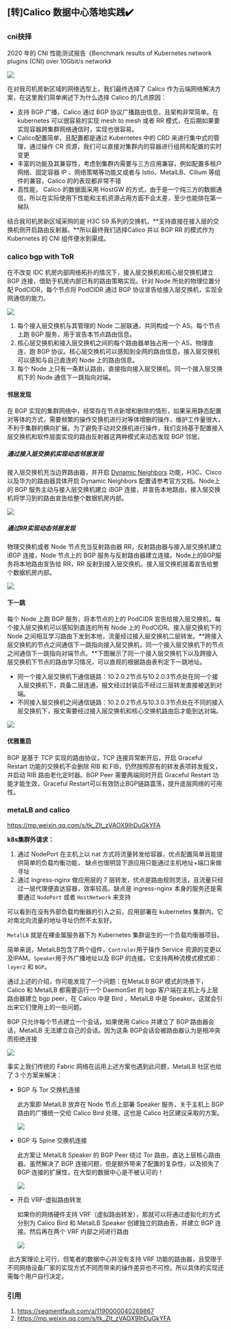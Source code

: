 ## [转]Calico 数据中心落地实践:heavy_check_mark:

### cni抉择

2020 年的 CNI 性能测试报告《Benchmark results of Kubernetes network plugins (CNI) over 10Gbit/s network》 

![](https://image-1300760561.cos.ap-beijing.myqcloud.com/bgyq-blog/k8s-cni-benchmark-2020.png)

在对我司机房新区域的网络选型上，我们最终选择了 Calico 作为云端网络解决方案，在这里我们简单阐述下为什么选择 Calico 的几点原因：

- 支持 BGP 广播，Calico 通过 BGP 协议广播路由信息，且架构非常简单。在 kubernetes 可以很容易的实现 mesh to mesh 或者 RR 模式，在后期如果要实现容器跨集群网络通信时，实现也很容易。
- Calico配置简单，且配置都是通过 Kubernetes 中的 CRD 来进行集中式的管理，通过操作 CR 资源，我们可以直接对集群内的容器进行组网和配置的实时变更
- 丰富的功能及其兼容性，考虑到集群内需要与三方应用兼容，例如配置多租户网络、固定容器 IP 、网络策略等功能又或者与 Istio、MetalLB、Cilium 等组件的兼容，Calico 的的表现都非常不错
- 高性能， Calico 的数据面采用 HostGW 的方式，由于是一个纯三方的数据通信，所以在实际使用下性能和主机资源占用方面不会太差，至少也能排在第一梯队

结合我司机房新区域采购的是 H3C S9 系列的交换机，**支持直接在接入层的交换机侧开启路由反射器。**所以最终我们选择Calico 并以 BGP RR 的模式作为 Kubernetes 的 CNI 组件便水到渠成。

### calico bgp with ToR

在不改变 IDC 机房内部网络拓扑的情况下，接入层交换机和核心层交换机建立 BGP 连接，借助于机房内部已有的路由策略实现。针对 Node 所处的物理位置分配 PodCIDR，每个节点将 PodCIDR 通过 BGP 协议宣告给接入层交换机，实现全网通信的能力。





![](https://image-1300760561.cos.ap-beijing.myqcloud.com/bgyq-blog/calico-bgp-with-ToR.webp)

1. 每个接入层交换机与其管理的 Node 二层联通，共同构成一个 AS。每个节点上跑 BGP 服务，用于宣告本节点路由信息。
2. 核心层交换机和接入层交换机之间的每个路由器单独占用一个 AS，物理直连，跑 BGP 协议。核心层交换机可以感知到全网的路由信息，接入层交换机可以感知与自己直连的 Node 上的路由信息。
3. 每个 Node 上只有一条默认路由，直接指向接入层交换机。同一个接入层交换机下的 Node 通信下一跳指向对端。

#### 邻居发现

在 BGP 实现的集群网络中，经常存在节点新增和删除的情形，如果采用静态配置对等体的方式，需要频繁的操作交换机进行对等体增删的操作，维护工作量很大，不利于集群的横向扩展。为了避免手动对交换机进行操作，我们支持基于配置接入层交换机和软件层面实现的路由反射器这两种模式来动态发现 BGP 邻居。

##### 通过接入层交换机实现动态邻居发现

接入层交换机充当边界路由器，并开启 [Dynamic Neighbors](https://link.segmentfault.com/?enc=uarxWA9Zv1jlrYiRNbMeFA%3D%3D.P6is9tAKS6c5Yq7uNdsuYokIliyGGxjGHl7l34%2B4Lm9%2Bhc9l6iYRrhV%2FBh0uPwRD%2BqJfkSUga%2B8XIzC3PUEfna64zk8WM1JftOPa9%2F%2B8%2FVKJyGfXJAnuN6H3eJvCl7ailbhg9eJB26G0BJQxU5BBKMp9DgrScIG1VhmKfE0Yy9I%3D) 功能，H3C、Cisco以及华为的路由器具体开启 Dynamic Neighbors 配置请参考官方文档。Node上的 BGP 服务主动与接入层交换机建立 iBGP 连接，并宣告本地路由，接入层交换机将学习到的路由宣告给整个数据机房内部。

![](https://image-1300760561.cos.ap-beijing.myqcloud.com/bgyq-blog/ToR-dynamic-bgp.webp)

##### 通过RR实现动态邻居发现

物理交换机或者 Node 节点充当反射路由器 RR，反射路由器与接入层交换机建立 iBGP 连接，Node 节点上的 BGP 服务与反射路由器建立连接。Node上的BGP服务将本地路由宣告给 RR，RR 反射到接入层交换机，接入层交换机接着宣告给整个数据机房内部。

![](https://image-1300760561.cos.ap-beijing.myqcloud.com/bgyq-blog/RR-ToR-dynamic-bgp.webp)

#### 下一跳

每个 Node 上跑 BGP 服务，将本节点的上的 PodCIDR 宣告给接入层交换机，每个接入层交换机可以感知到直连的所有 Node 上的 PodCIDR。接入层交换机下的 Node 之间相互学习路由下发到本地，流量经过接入层交换机二层转发。**跨接入层交换机的节点之间通信下一跳指向接入层交换机，同一个接入层交换机下的节点之间通信下一跳指向对端节点。**下图展示了同一个接入层交换机下以及跨接入层交换机下节点的路由学习情况，可以直观的根据路由表判定下一跳地址。

- 同一个接入层交换机下通信链路：10.2.0.2节点与10.2.0.3节点处在同一个接入层交换机下，具备二层连通，报文经过封装后不经过三层转发直接被送到对端。
- 不同接入层交换机之间通信链路：10.2.0.2节点与10.3.0.3节点处在不同的接入层交换机下，报文需要经过接入层交换机和核心交换机路由后才能到达对端。

![](https://image-1300760561.cos.ap-beijing.myqcloud.com/bgyq-blog/ToR-bgp-next.webp)

#### 优雅重启

BGP 是基于 TCP 实现的路由协议，TCP 连接异常断开后，开启 Graceful Restart 功能的交换机不会删除 RIB 和 FIB，仍然按照原有的转发表项转发报文，并启动 RIB 路由老化定时器。BGP Peer 需要两端同时开启 Graceful Restart 功能才能生效，Graceful Restart可以有效防止BGP链路震荡，提升底层网络的可用性。



### metaLB and calico

https://mp.weixin.qq.com/s/tk_Zlt_zVAOX9IhDuGkYFA

**k8s集群外请求：**

1. 通过 NodePort 在主机上以 nat 方式将流量转发给容器，优点配置简单且能提供简单的负载均衡功能， 缺点也很明显下游应用只能通过主机地址+端口来做寻址
2. 通过 Ingress-nginx 做应用层的 7 层转发，优点是路由规则灵活，且流量只经过一层代理便直达容器，效率较高。缺点是 ingress-nginx 本身的服务还是需要通过 `NodePort` 或者 `HostNetwork` 来支持

可以看到在没有外部负载均衡器的引入之前，应用部署在 kubernetes 集群内，它对南北向流量的地址寻址仍然不太友好。

`MetalLB` 就是在裸金属服务器下为 Kubernetes 集群诞生的一个负载均衡器项目。

简单来说，MetalLB包含了两个组件，`Controler`用于操作 Service 资源的变更以及IPAM。`Speaker`用于外广播地址以及 BGP 的连接。它支持两种流模式模式即：`layer2` 和 `BGP`。

通过上述的介绍，你可能发现了一个问题：在MetaLB  BGP 模式的场景下，Calico 和 MetalLB 都需要运行一个 DaemonSet 的 bgp 客户端在主机上与上层路由器建立 bgp peer，在 Calico 中是 Bird ，MetalLB 中是 Speaker。这就会引出来它们使用上的一些问题。

BGP 只允许每个节点建立一个会话，如果使用 Calico 并建立了 BGP 路由器会话，MetalLB 无法建立自己的会话。因为这条 BGP会话会被路由器认为是相冲突而拒绝连接

![](https://image-1300760561.cos.ap-beijing.myqcloud.com/bgyq-blog/calico-conflict-with-metalb.jpg)



事实上我们传统的 Fabric 网络在运用上述方案也遇到此问题，MetalLB 社区也给了 3 个方案来解决：

- BGP 与 Tor 交换机连接

  此方案即 MetalLB 放弃在 Node 节点上部署 Speaker 服务，关于主机上 BGP 路由的广播统一交给 Calico Bird 处理。这也是 Calico 社区建议采取的方案。

  ![](https://image-1300760561.cos.ap-beijing.myqcloud.com/bgyq-blog/metalb-shutdown-bgp.jpg)

- BGP 与 Spine 交换机连接

  此方案让 MetalLB Speaker 的 BGP Peer 绕过 Tor 路由，直达上层核心路由器。虽然解决了 BGP 连接问题，但是额外带来了配置的复杂性，以及损失了BGP 连接的扩展性，在大型的数据中心是不被认可的！

  ![](https://image-1300760561.cos.ap-beijing.myqcloud.com/bgyq-blog/metalb-bgp-with-spine.jpg)

- 开启 VRF-虚拟路由转发

  如果你的网络硬件支持 VRF（虚拟路由转发），那就可以将通过虚拟化的方式分别为 Calico Bird 和 MetalLB Speaker 创建独立的路由表，并建立 BGP 连接。然后再在两个 VRF 内部之间进行路由

  ![](https://image-1300760561.cos.ap-beijing.myqcloud.com/bgyq-blog/vrf-with-metalb.jpg)

​		此方案理论上可行，但笔者的数据中心并没有支持 VRF 功能的路由器，且受限于不同网络设备厂家的实现方式不同而带来的操作差异也不可控。所以具体的实现还需每个用户自行决定。



### 引用

1. https://segmentfault.com/a/1190000040269867
2. https://mp.weixin.qq.com/s/tk_Zlt_zVAOX9IhDuGkYFA